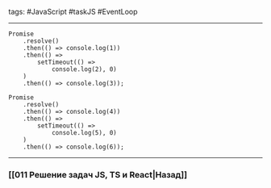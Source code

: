 tags: #JavaScript #taskJS #EventLoop 
____

```JS
Promise
    .resolve()
    .then(() => console.log(1))
    .then(() =>
        setTimeout(() =>
            console.log(2), 0)
    )
    .then(() => console.log(3));

Promise
    .resolve()
    .then(() => console.log(4))
    .then(() =>
        setTimeout(() =>
            console.log(5), 0)
    )
    .then(() => console.log(6));
```

___
### [[011 Решение задач JS, TS и React|Назад]]
